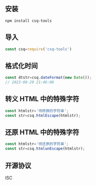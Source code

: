 ## 安装
```
npm install csq-tools
```

## 导入
```js
const csq=require('csq-tools')
```

## 格式化时间
```js
const dtstr=csq.dateFormat(new Date());
// 2023-08-29 21:46:08
```

## 转义 HTML 中的特殊字符
```js
const htmlstr='待转换的字符串';
const str=csq.htmlEscape(htmlstr);
```

## 还原 HTML 中的特殊字符
```js
const htmlstr='待还原的字符串';
const str=csq.htmlunEscape(htmlstr);
```

## 开源协议
ISC